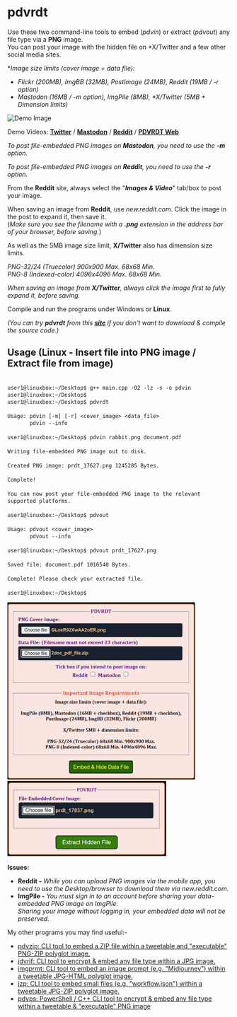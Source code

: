 # pdvrdt
Use these two command-line tools to embed (*pdvin*) or extract (*pdvout*) any file type via a **PNG** image.  
You can post your image with the hidden file on *X/Twitter and a few other social media sites.

**Image size limits (cover image + data file):*

* *Flickr (200MB), ImgBB (32MB), PostImage (24MB), Reddit (19MB / -r option)*
* *Mastodon (16MB / -m option), ImgPile (8MB), \*X/Twitter (5MB + Dimension limits)*

![Demo Image](https://github.com/CleasbyCode/pdvrdt/blob/main/demo_image/prdt_1128.png)  

Demo Videos: [**Twitter**](https://youtu.be/wSkP7LU7woQ) / [**Mastodon**](https://youtu.be/2giS6rP8dvI) / [**Reddit**](https://youtu.be/7-ZbXv8NqA0) / [**PDVRDT Web**](https://youtu.be/KbIilEDF14E)

*To post file-embedded PNG images on **Mastodon**, you need to use the **-m** option.*  

*To post file-embedded PNG images on **Reddit**, you need to use the **-r** option.*  

From the **Reddit** site, always select the "***Images & Video***" tab/box to post your image.

When saving an image from **Reddit**, use *new.reddit.com*. Click the image in the post to expand it, then save it.  
(*Make sure you see the filename with a **.png** extension in the address bar of your browser, before saving.*)

As well as the 5MB image size limit, **X/Twitter** also has dimension size limits.  

*PNG-32/24 (Truecolor) 900x900 Max. 68x68 Min.*  
*PNG-8 (Indexed-color) 4096x4096 Max. 68x68 Min.*  

*When saving an image from **X/Twitter**, always click the image first to fully expand it, before saving.*  

Compile and run the programs under Windows or **Linux**.  

*(You can try **pdvrdt** from this [**site**](https://cleasbycode.co.uk/pdvrdt/index/) if you don't want to download & compile the source code.)*

## Usage (Linux - Insert file into PNG image / Extract file from image)

```console

user1@linuxbox:~/Desktop$ g++ main.cpp -O2 -lz -s -o pdvin
user1@linuxbox:~/Desktop$
user1@linuxbox:~/Desktop$ pdvrdt 

Usage: pdvin [-m] [-r] <cover_image> <data_file>  
       pdvin --info

user1@linuxbox:~/Desktop$ pdvin rabbit.png document.pdf
  
Writing file-embedded PNG image out to disk.

Created PNG image: prdt_17627.png 1245285 Bytes.

Complete!

You can now post your file-embedded PNG image to the relevant supported platforms.

user1@linuxbox:~/Desktop$ pdvout

Usage: pdvout <cover_image>
       pdvout --info
        
user1@linuxbox:~/Desktop$ pdvout prdt_17627.png

Saved file: document.pdf 1016540 Bytes.

Complete! Please check your extracted file.
  
user1@linuxbox:~/Desktop$ 

```
![Demo Image2](https://github.com/CleasbyCode/pdvrdt/blob/main/demo_image/screen.png) 
![Demo Image3](https://github.com/CleasbyCode/pdvrdt/blob/main/demo_image/screen2.png) 

**Issues:**
* **Reddit -** *While you can upload PNG images via the mobile app, you need to use the Desktop/browser to download them via new.reddit.com.*
* **ImgPile -** *You must sign in to an account before sharing your data-embedded PNG image on ImgPile*.  
		*Sharing your image without logging in, your embedded data will not be preserved.*

 My other programs you may find useful:-
 
* [pdvzip: CLI tool to embed a ZIP file within a tweetable and "executable" PNG-ZIP polyglot image.](https://github.com/CleasbyCode/pdvzip)
* [jdvrif: CLI tool to encrypt & embed any file type within a JPG image.](https://github.com/CleasbyCode/jdvrif)
* [imgprmt: CLI tool to embed an image prompt (e.g. "Midjourney") within a tweetable JPG-HTML polyglot image.](https://github.com/CleasbyCode/imgprmt)
* [jzp: CLI tool to embed small files (e.g. "workflow.json") within a tweetable JPG-ZIP polyglot image.](https://github.com/CleasbyCode/jzp)  
* [pdvps: PowerShell / C++ CLI tool to encrypt & embed any file type within a tweetable & "executable" PNG image](https://github.com/CleasbyCode/pdvps)

##
